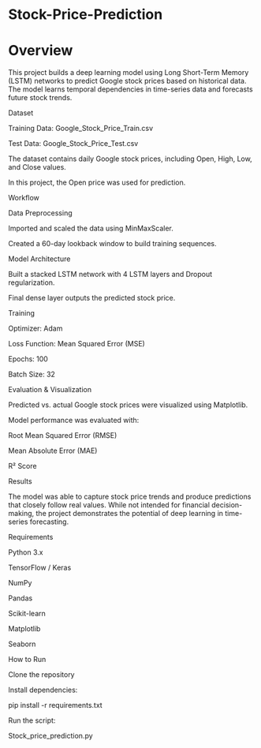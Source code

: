 # Stock-Price-Prediction
# Overview

This project builds a deep learning model using Long Short-Term Memory (LSTM) networks to predict Google stock prices based on historical data. The model learns temporal dependencies in time-series data and forecasts future stock trends.

Dataset

Training Data: Google_Stock_Price_Train.csv

Test Data: Google_Stock_Price_Test.csv

The dataset contains daily Google stock prices, including Open, High, Low, and Close values.

In this project, the Open price was used for prediction.

Workflow

Data Preprocessing

Imported and scaled the data using MinMaxScaler.

Created a 60-day lookback window to build training sequences.

Model Architecture

Built a stacked LSTM network with 4 LSTM layers and Dropout regularization.

Final dense layer outputs the predicted stock price.

Training

Optimizer: Adam

Loss Function: Mean Squared Error (MSE)

Epochs: 100

Batch Size: 32

Evaluation & Visualization

Predicted vs. actual Google stock prices were visualized using Matplotlib.

Model performance was evaluated with:

Root Mean Squared Error (RMSE)

Mean Absolute Error (MAE)

R² Score

Results

The model was able to capture stock price trends and produce predictions that closely follow real values. While not intended for financial decision-making, the project demonstrates the potential of deep learning in time-series forecasting.

Requirements

Python 3.x

TensorFlow / Keras

NumPy

Pandas

Scikit-learn

Matplotlib

Seaborn

How to Run

Clone the repository

Install dependencies:

pip install -r requirements.txt


Run the script:

 Stock_price_prediction.py
